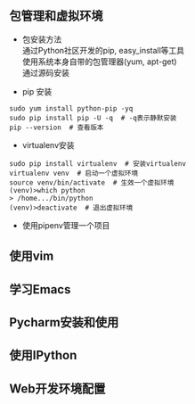 
## 包管理和虚拟环境

- 包安装方法    
通过Python社区开发的pip, easy_install等工具   
使用系统本身自带的包管理器(yum, apt-get)      
通过源码安装     

- pip 安装
```
sudo yum install python-pip -yq
sudo pip install pip -U -q  # -q表示静默安装  
pip --version  # 查看版本
```
- virtualenv安装    
```
sudo pip install virtualenv  # 安装virtualenv
virtualenv venv  # 启动一个虚拟环境
source venv/bin/activate  # 生效一个虚拟环境
(venv)>which python
> /home.../bin/python
(venv)>deactivate  # 退出虚拟环境
```

- 使用pipenv管理一个项目




## 使用vim

## 学习Emacs

## Pycharm安装和使用

## 使用IPython

## Web开发环境配置

